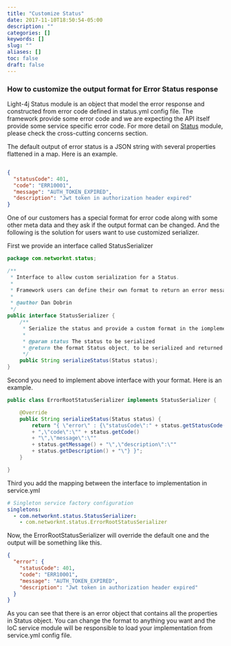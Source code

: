 ```yaml
---
title: "Customize Status"
date: 2017-11-10T18:50:54-05:00
description: ""
categories: []
keywords: []
slug: ""
aliases: []
toc: false
draft: false
---
```


### How to customize the output format for Error Status response

Light-4j Status module is an object that model the error response and constructed from
error code defined in status.yml config file. The framework provide some error code and
we are expecting the API itself provide some service specific error code. For more detail
on [Status][] module, please check the cross-cutting concerns section. 

The default output of error status is a JSON string with several properties flattened in
a map. Here is an example.

```json

{
  "statusCode": 401,
  "code": "ERR10001",
  "message": "AUTH_TOKEN_EXPIRED",
  "description": "Jwt token in authorization header expired"
}
```

One of our customers has a special format for error code along with some other meta data
and they ask if the output format can be changed. And the following is the solution for
users want to use customized serializer. 

First we provide an interface called StatusSerializer

```java
package com.networknt.status;

/**
 * Interface to allow custom serialization for a Status.
 * 
 * Framework users can define their own format to return an error message to a consumer
 * 
 * @author Dan Dobrin
 */
public interface StatusSerializer {
	/**
	 * Serialize the status and provide a custom format in the iomplementing class
	 * 
	 * @param status The status to be serialized
	 * @return the format Status object, to be serialized and returned to the consumer
	 */
	public String serializeStatus(Status status);
}

```

Second you need to implement above interface with your format. Here is an example.

```java
public class ErrorRootStatusSerializer implements StatusSerializer {

	@Override
	public String serializeStatus(Status status) {
		return "{ \"error\" : {\"statusCode\":" + status.getStatusCode()
        + ",\"code\":\"" + status.getCode()
        + "\",\"message\":\""
        + status.getMessage() + "\",\"description\":\""
        + status.getDescription() + "\"} }";
	}

}

```

Third you add the mapping between the interface to implementation in service.yml

```yaml
# Singleton service factory configuration
singletons:
  - com.networknt.status.StatusSerializer:
    - com.networknt.status.ErrorRootStatusSerializer
```

Now, the ErrorRootStatusSerializer will override the default one and the output will
be something like this.

```json
{
  "error": {
    "statusCode": 401,
    "code": "ERR10001",
    "message": "AUTH_TOKEN_EXPIRED",
    "description": "Jwt token in authorization header expired"
  }
}
```

As you can see that there is an error object that contains all the properties in Status
object. You can change the format to anything you want and the IoC service module will
be responsible to load your implementation from service.yml config file. 

[Status]: /concern/status/
